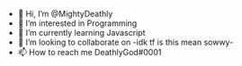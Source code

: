- 👋 Hi, I’m @MightyDeathly
- 👀 I’m interested in  Programming
- 🌱 I’m currently learning Javascript
- 💞️ I’m looking to collaborate on -idk tf is this mean sowwy-
- 📫 How to reach me DeathlyGod#0001

<!---
MightyDeathly/MightyDeathly is a ✨ special ✨ repository because its `README.md` (this file) appears on your GitHub profile.
You can click the Preview link to take a look at your changes.
--->
